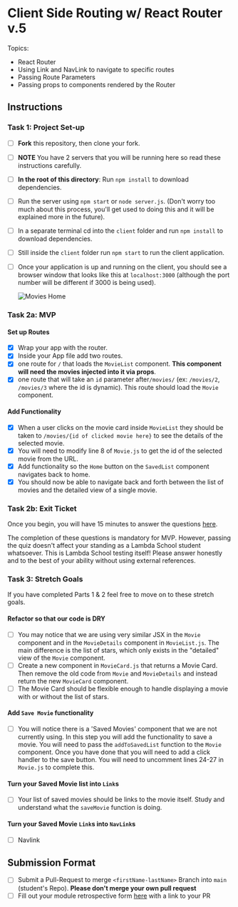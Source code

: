 # Client Side Routing w/ React Router v.5

Topics:

* React Router
* Using Link and NavLink to navigate to specific routes
* Passing Route Parameters
* Passing props to components rendered by the Router

## Instructions

### Task 1: Project Set-up

* [ ] **Fork** this repository, then clone your fork.
* [ ] **NOTE** You have 2 servers that you will be running here so read these instructions carefully.
* [ ] **In the root of this directory**: Run `npm install` to download dependencies.
* [ ] Run the server using `npm start` or `node server.js`. (Don't worry too much about this process, you'll get used to doing this and it will be explained more in the future).
* [ ] In a separate terminal cd into the `client` folder and run `npm install` to download dependencies.
* [ ] Still inside the `client` folder run `npm start` to run the client application.

* [ ] Once your application is up and running on the client, you should see a browser window that looks like this at `localhost:3000` (although the port number will be different if 3000 is being used).

  ![Movies Home](https://tk-assets.lambdaschool.com/c6b3e8d8-afe0-4663-82da-60b1de76f649_movies-home.png)

### Task 2a: MVP

#### Set up Routes

* [x] Wrap your app with the router.
* [x] Inside your App file add two routes.
* [x] one route for `/` that loads the `MovieList` component. **This component will need the movies injected into it via props**.
* [x] one route that will take an `id` parameter after`/movies/` (ex: `/movies/2`, `/movies/3` where the id is dynamic). This route should load the `Movie` component.

#### Add Functionality

* [x] When a user clicks on the movie card inside `MovieList` they should be taken to `/movies/{id of clicked movie here}` to see the details of the selected movie.
* [x] You will need to modify line 8 of `Movie.js` to get the id of the selected movie from the URL.
* [x] Add functionality so the `Home` button on the `SavedList` component navigates back to home.
* [x] You should now be able to navigate back and forth between the list of movies and the detailed view of a single movie.

### Task 2b: Exit Ticket

Once you begin, you will have 15 minutes to answer the questions [here](https://app.codesignal.com/public-test/2Ns5Lre6aMBcCtPEq/wdQFNfsdiY5b3T).

The completion of these questions is mandatory for MVP. However, passing the quiz doesn't affect your standing as a Lambda School student whatsoever. This is Lambda School testing itself! Please answer honestly and to the best of your ability without using external references.

### Task 3: Stretch Goals

If you have completed Parts 1 & 2 feel free to move on to these stretch goals.

#### Refactor so that our code is DRY

* [ ] You may notice that we are using very similar JSX in the `Movie` component and in the `MovieDetails` component in `MovieList.js`. The main difference is the list of stars, which only exists in the "detailed" view of the `Movie` component.
* [ ] Create a new component in `MovieCard.js` that returns a Movie Card. Then remove the old code from `Movie` and `MovieDetails` and instead return the new `MovieCard` component.
* [ ] The Movie Card should be flexible enough to handle displaying a movie with or without the list of stars.

#### Add `Save Movie` functionality

* [ ] You will notice there is a 'Saved Movies' component that we are not currently using. In this step you will add the functionality to save a movie. You will need to pass the `addToSavedList` function to the `Movie` component. Once you have done that you will need to add a click handler to the save button. You will need to uncomment lines 24-27 in `Movie.js` to complete this.

#### Turn your Saved Movie list into `Link`s

* [ ] Your list of saved movies should be links to the movie itself. Study and understand what the `saveMovie` function is doing.

#### Turn your Saved Movie `Link`s into `NavLink`s

* [ ] Navlink

## Submission Format

* [ ] Submit a Pull-Request to merge `<firstName-lastName>` Branch into `main` (student's  Repo). **Please don't merge your own pull request**
* [ ] Fill out your module retrospective form [here](https://forms.lambdaschool.com/module-retrospective) with a link to your PR
